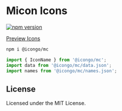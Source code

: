 Micon Icons
===

[![npm version](https://img.shields.io/npm/v/@icongo/mc.svg)](https://www.npmjs.com/package/@icongo/mc)

[Preview Icons](http://icongo.github.io/#/icons/mc)

```bash
npm i @icongo/mc
```

```jsx
import { IconName } from '@icongo/mc';
import data from '@icongo/mc/data.json';
import names from '@icongo/mc/names.json';
```

## License

Licensed under the MIT License.